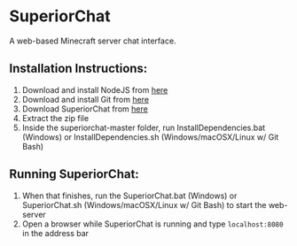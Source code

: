 # SuperiorChat
A web-based Minecraft server chat interface.

## Installation Instructions:
1.  Download and install NodeJS from [here](https://nodejs.org/en/download/ "Download NodeJS")
2.  Download and install Git from [here](https://git-scm.com/downloads "Download Git")
3.  Download SuperiorChat from [here](https://github.com/toastythetoaster/SuperiorChat/archive/master.zip "Download SuperiorChat")
4.  Extract the zip file
5.  Inside the superiorchat-master folder, run InstallDependencies.bat (Windows) or InstallDependencies.sh (Windows/macOSX/Linux w/ Git Bash)

## Running SuperiorChat:
1.  When that finishes, run the SuperiorChat.bat (Windows) or SuperiorChat.sh (Windows/macOSX/Linux w/ Git Bash) to start the web-server
2.  Open a browser while SuperiorChat is running and type `localhost:8080` in the address bar
